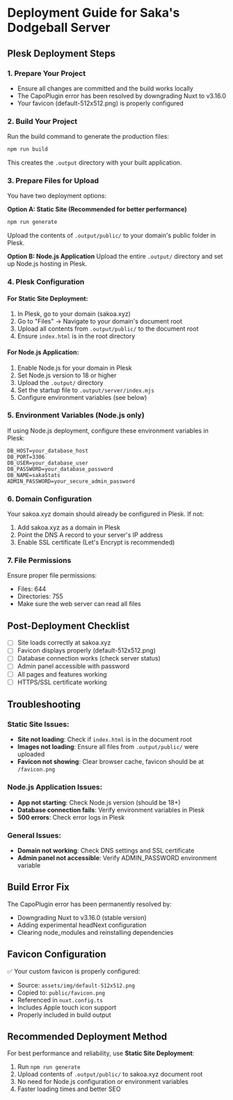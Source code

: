 # Deployment Guide for Saka's Dodgeball Server

## Plesk Deployment Steps

### 1. Prepare Your Project
- Ensure all changes are committed and the build works locally
- The CapoPlugin error has been resolved by downgrading Nuxt to v3.16.0
- Your favicon (default-512x512.png) is properly configured

### 2. Build Your Project
Run the build command to generate the production files:
```bash
npm run build
```
This creates the `.output` directory with your built application.

### 3. Prepare Files for Upload
You have two deployment options:

**Option A: Static Site (Recommended for better performance)**
```bash
npm run generate
```
Upload the contents of `.output/public/` to your domain's public folder in Plesk.

**Option B: Node.js Application**
Upload the entire `.output/` directory and set up Node.js hosting in Plesk.

### 4. Plesk Configuration

#### For Static Site Deployment:
1. In Plesk, go to your domain (sakoa.xyz)
2. Go to "Files" → Navigate to your domain's document root
3. Upload all contents from `.output/public/` to the document root
4. Ensure `index.html` is in the root directory

#### For Node.js Application:
1. Enable Node.js for your domain in Plesk
2. Set Node.js version to 18 or higher
3. Upload the `.output/` directory
4. Set the startup file to `.output/server/index.mjs`
5. Configure environment variables (see below)

### 5. Environment Variables (Node.js only)
If using Node.js deployment, configure these environment variables in Plesk:
```
DB_HOST=your_database_host
DB_PORT=3306
DB_USER=your_database_user
DB_PASSWORD=your_database_password
DB_NAME=sakaStats
ADMIN_PASSWORD=your_secure_admin_password
```

### 6. Domain Configuration
Your sakoa.xyz domain should already be configured in Plesk. If not:
1. Add sakoa.xyz as a domain in Plesk
2. Point the DNS A record to your server's IP address
3. Enable SSL certificate (Let's Encrypt is recommended)

### 7. File Permissions
Ensure proper file permissions:
- Files: 644
- Directories: 755
- Make sure the web server can read all files

## Post-Deployment Checklist
- [ ] Site loads correctly at sakoa.xyz
- [ ] Favicon displays properly (default-512x512.png)
- [ ] Database connection works (check server status)
- [ ] Admin panel accessible with password
- [ ] All pages and features working
- [ ] HTTPS/SSL certificate working

## Troubleshooting

### Static Site Issues:
- **Site not loading**: Check if `index.html` is in the document root
- **Images not loading**: Ensure all files from `.output/public/` were uploaded
- **Favicon not showing**: Clear browser cache, favicon should be at `/favicon.png`

### Node.js Application Issues:
- **App not starting**: Check Node.js version (should be 18+)
- **Database connection fails**: Verify environment variables in Plesk
- **500 errors**: Check error logs in Plesk

### General Issues:
- **Domain not working**: Check DNS settings and SSL certificate
- **Admin panel not accessible**: Verify ADMIN_PASSWORD environment variable

## Build Error Fix
The CapoPlugin error has been permanently resolved by:
- Downgrading Nuxt to v3.16.0 (stable version)
- Adding experimental headNext configuration
- Clearing node_modules and reinstalling dependencies

## Favicon Configuration
✅ Your custom favicon is properly configured:
- Source: `assets/img/default-512x512.png`
- Copied to: `public/favicon.png`
- Referenced in `nuxt.config.ts`
- Includes Apple touch icon support
- Properly included in build output

## Recommended Deployment Method
For best performance and reliability, use **Static Site Deployment**:
1. Run `npm run generate`
2. Upload contents of `.output/public/` to sakoa.xyz document root
3. No need for Node.js configuration or environment variables
4. Faster loading times and better SEO
